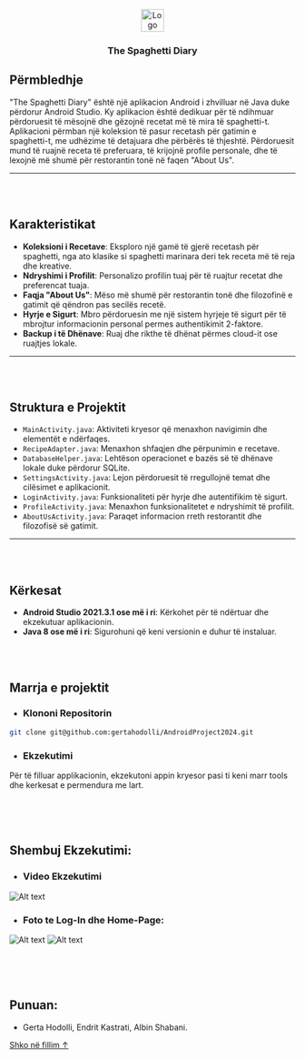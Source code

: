 <p align="center">
  <a href="https://fiek.uni-pr.edu/">
    <img src="/res/drawable/logo1.png" alt="Logo" height="40">
  </a>

<h3 align="center">The Spaghetti Diary</h3>
</p>

## Përmbledhje

"The Spaghetti Diary" është një aplikacion Android i zhvilluar në Java duke përdorur Android Studio. Ky aplikacion është dedikuar për të ndihmuar përdoruesit të mësojnë dhe gëzojnë recetat më të mira të spaghetti-t. Aplikacioni përmban një koleksion të pasur recetash për gatimin e spaghetti-t, me udhëzime të detajuara dhe përbërës të thjeshtë. Përdoruesit mund të ruajnë receta të preferuara, të krijojnë profile personale, dhe të lexojnë më shumë për restorantin tonë në faqen "About Us".

---
<br><br>

## Karakteristikat

- **Koleksioni i Recetave**: Eksploro një gamë të gjerë recetash për spaghetti, nga ato klasike si spaghetti marinara deri tek receta më të reja dhe kreative.
- **Ndryshimi i Profilit**: Personalizo profilin tuaj për të ruajtur recetat dhe preferencat tuaja.
- **Faqja "About Us"**: Mëso më shumë për restorantin tonë dhe filozofinë e gatimit që qëndron pas secilës recetë.
- **Hyrje e Sigurt**: Mbro përdoruesin me një sistem hyrjeje të sigurt për të mbrojtur informacionin personal permes authentikimit 2-faktore.
- **Backup i të Dhënave**: Ruaj dhe rikthe të dhënat përmes cloud-it ose ruajtjes lokale.

---
<br><br>

## Struktura e Projektit

- `MainActivity.java`: Aktiviteti kryesor që menaxhon navigimin dhe elementët e ndërfaqes.
- `RecipeAdapter.java`: Menaxhon shfaqjen dhe përpunimin e recetave.
- `DatabaseHelper.java`: Lehtëson operacionet e bazës së të dhënave lokale duke përdorur SQLite.
- `SettingsActivity.java`: Lejon përdoruesit të rregullojnë temat dhe cilësimet e aplikacionit.
- `LoginActivity.java`: Funksionaliteti për hyrje dhe autentifikim të sigurt.
- `ProfileActivity.java`: Menaxhon funksionalitetet e ndryshimit të profilit.
- `AboutUsActivity.java`: Paraqet informacion rreth restorantit dhe filozofisë së gatimit.

---
<br><br>

## Kërkesat

- **Android Studio 2021.3.1 ose më i ri**: Kërkohet për të ndërtuar dhe ekzekutuar aplikacionin.
- **Java 8 ose më i ri**: Sigurohuni që keni versionin e duhur të instaluar.

<br><br>

## Marrja e projektit

- ### Klononi Repositorin

```sh
git clone git@github.com:gertahodolli/AndroidProject2024.git
```

- ### Ekzekutimi

Për të filluar applikacionin, ekzekutoni appin kryesor pasi ti keni marr tools dhe kerkesat e permendura me lart.

<br><br><br>

## Shembuj Ekzekutimi:

- ### Video Ekzekutimi
 ![Alt text](/res/drawable/screcord.gif)


- ### Foto te Log-In dhe Home-Page:
 ![Alt text](/res/drawable/sc1.png)
 ![Alt text](/res/drawable/sc2.png)


<br><br><br>

## Punuan:
- Gerta Hodolli, Endrit Kastrati, Albin Shabani.

<a href="#top">Shko në fillim ↑</a>





